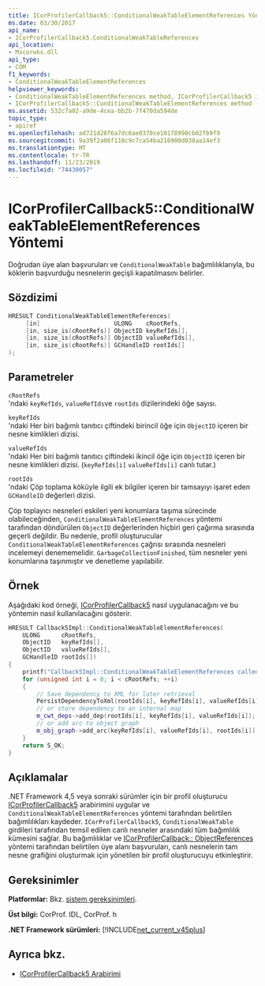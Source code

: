 ```yaml
---
title: ICorProfilerCallback5::ConditionalWeakTableElementReferences Yöntemi
ms.date: 03/30/2017
api_name:
- ICorProfilerCallback5.ConditionalWeakTableReferences
api_location:
- Mscorwks.dll
api_type:
- COM
f1_keywords:
- ConditionalWeakTableElementReferences
helpviewer_keywords:
- ConditionalWeakTableElementReferences method, ICorProfilerCallback5 interface [.NET Framework profiling]
- ICorProfilerCallback5::ConditionalWeakTableElementReferences method [.NET Framework profiling]
ms.assetid: 532c7a02-a9de-4cea-bb2b-7f470da594de
topic_type:
- apiref
ms.openlocfilehash: ad721d28f6a7dc6ae0370ce10178990cb02fb9f9
ms.sourcegitcommit: 9a39f2a06f110c9c7ca54ba216900d038aa14ef3
ms.translationtype: MT
ms.contentlocale: tr-TR
ms.lasthandoff: 11/23/2019
ms.locfileid: "74430057"
---
```

# <a name="icorprofilercallback5conditionalweaktableelementreferences-method"></a>ICorProfilerCallback5::ConditionalWeakTableElementReferences Yöntemi

Doğrudan üye alan başvuruları ve `ConditionalWeakTable` bağımlılıklarıyla, bu köklerin başvurduğu nesnelerin geçişli kapatılmasını belirler.

## <a name="syntax"></a>Sözdizimi

```cpp
HRESULT ConditionalWeakTableElementReferences(
     [in]                     ULONG    cRootRefs,
     [in, size_is(cRootRefs)] ObjectID keyRefIds[],
     [in, size_is(cRootRefs)] ObjectID valueRefIds[],
     [in, size_is(cRootRefs)] GCHandleID rootIds[]
);
```

## <a name="parameters"></a>Parametreler

`cRootRefs`\
'ndaki `keyRefIds`, `valueRefIds`ve `rootIds` dizilerindeki öğe sayısı.

`keyRefIds`\
'ndaki Her biri bağımlı tanıtıcı çiftindeki birincil öğe için `ObjectID` içeren bir nesne kimlikleri dizisi.

`valueRefIds`\
'ndaki Her biri bağımlı tanıtıcı çiftindeki ikincil öğe için `ObjectID` içeren bir nesne kimlikleri dizisi. (`keyRefIds[i]` `valueRefIds[i]` canlı tutar.)

`rootIds`\
'ndaki Çöp toplama köküyle ilgili ek bilgiler içeren bir tamsayıyı işaret eden `GCHandleID` değerleri dizisi.

Çöp toplayıcı nesneleri eskileri yeni konumlara taşıma sürecinde olabileceğinden, `ConditionalWeakTableElementReferences` yöntemi tarafından döndürülen `ObjectID` değerlerinden hiçbiri geri çağırma sırasında geçerli değildir. Bu nedenle, profil oluşturucular `ConditionalWeakTableElementReferences` çağrısı sırasında nesneleri incelemeyi denememelidir. `GarbageCollectionFinished`, tüm nesneler yeni konumlarına taşınmıştır ve denetleme yapılabilir.

## <a name="example"></a>Örnek

Aşağıdaki kod örneği, [ICorProfilerCallback5](icorprofilercallback5-interface.md) nasıl uygulanacağını ve bu yöntemin nasıl kullanılacağını gösterir.

```cpp
HRESULT Callback5Impl::ConditionalWeakTableElementReferences(
    ULONG      cRootRefs,
    ObjectID   keyRefIds[],
    ObjectID   valueRefIds[],
    GCHandleID rootIds[])
{
    printf("Callback5Impl::ConditionalWeakTableElementReferences called\n");
    for (unsigned int i = 0; i < cRootRefs; ++i)
    {
        // Save dependency to XML for later retrieval
        PersistDependencyToXml(rootIds[i], keyRefIds[i], valueRefIds[i]);
        // or store dependency to an internal map
        m_cwt_deps->add_dep(rootIds[i], keyRefIds[i], valueRefIds[i]);
        // or add arc to object graph
        m_obj_graph->add_arc(keyRefIds[i], valueRefIds[i], rootIds[i]);
    }
    return S_OK;
}
```

## <a name="remarks"></a>Açıklamalar

.NET Framework 4,5 veya sonraki sürümler için bir profil oluşturucu [ICorProfilerCallback5](icorprofilercallback5-interface.md) arabirimini uygular ve `ConditionalWeakTableElementReferences` yöntemi tarafından belirtilen bağımlılıkları kaydeder. `ICorProfilerCallback5`, `ConditionalWeakTable` girdileri tarafından temsil edilen canlı nesneler arasındaki tüm bağımlılık kümesini sağlar. Bu bağımlılıklar ve [ICorProfilerCallback:: ObjectReferences](icorprofilercallback-objectreferences-method.md) yöntemi tarafından belirtilen üye alanı başvuruları, canlı nesnelerin tam nesne grafiğini oluşturmak için yönetilen bir profil oluşturucuyu etkinleştirir.

## <a name="requirements"></a>Gereksinimler

**Platformlar:** Bkz. [sistem gereksinimleri](../../../../docs/framework/get-started/system-requirements.md).

**Üst bilgi:** CorProf. IDL, CorProf. h

**.NET Framework sürümleri:** [!INCLUDE[net_current_v45plus](../../../../includes/net-current-v45plus-md.md)]

## <a name="see-also"></a>Ayrıca bkz.

- [ICorProfilerCallback5 Arabirimi](icorprofilercallback5-interface.md)
